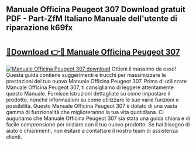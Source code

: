 ## Manuale Officina Peugeot 307 Download gratuit PDF - Part-ZfM Italiano Manuale dell'utente di riparazione k69fx

# <h2><a href="http://dfeon96.blite.top/?on=Manuale+Officina+Peugeot+307">🔗Download 👉🔴 Manuale Officina Peugeot 307</a></h2>

[![Manuale Officina Peugeot 307 download](https://i.imgur.com/lujVjoI.png)](http://dfeon96.blite.top/?on=Manuale+Officina+Peugeot+307)
Ottieni il massimo da esso! Questa guida contiene suggerimenti e trucchi per massimizzare le prestazioni del tuo nuovo Manuale Officina Peugeot 307. Prima di utilizzare Manuale Officina Peugeot 307, ti consigliamo di leggere attentamente questo Manuale. Fornisce istruzioni dettagliate su come impostare il prodotto, nonché informazioni su come utilizzare le sue varie funzioni e possibilità. Questo Manuale Officina Peugeot 307 è dotato di una vasta gamma di funzionalità che miglioreranno la tua vita quotidiana. Ci auguriamo che Manuale Officina Peugeot 307 sia stata una guida chiara e di facile comprensione per iniziare con il tuo nuovo prodotto. Se hai bisogno di aiuto o chiarimenti, non esitare a contattare il nostro team di assistenza clienti.
